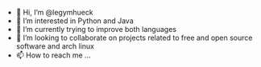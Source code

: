 - 👋 Hi, I’m @legymhueck
- 👀 I’m interested in Python and Java
- 🌱 I’m currently trying to improve both languages
- 💞️ I’m looking to collaborate on projects related to free and open source software and arch linux
- 📫 How to reach me ...

<!---
legymhueck/legymhueck is a ✨ special ✨ repository because its `README.md` (this file) appears on your GitHub profile.
You can click the Preview link to take a look at your changes.
--->
